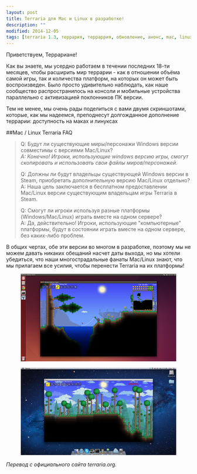 ```yaml
---
layout: post
title: Terraria для Mac и Linux в разработке!
description: ""
modified: 2014-12-05
tags: [terraria 1.3, террария, терраррия, обновление, анонс, mac, linux]
---
```


Приветствуем, Террариане!

Как вы знаете, мы усердно работаем в течении последних 18-ти месяцев, чтобы расширить мир террарии - как в отношении объёма самой игры, так и количества платформ, на которых он может быть воспроизведен. Было просто удивительно наблюдать, как наше сообщество распространилось на консоли и мобильные устройства параллельно с активизацией поклонников ПК версии.
<!-- more -->

Тем не менее, мы очень рады поделиться с вами двумя скриншотами, которые, как мы надеемся, преподнесут долгожданное дополнение террарии: доступность на маках и линуксах


##Mac / Linux Terraria FAQ

> Q: Будут ли существующие миры/персонажи Windows версии совместимы с версиями Mac/Linux?*<br/>
> A: Конечно! Игроки, использующие windows версию игры, смогут скопировать и использовать свои файлы миров/персонажей.*
> 
> Q: Должны ли будут владельцы существующей Windows версии в Steam, приобретать дополнительную версию Mac/Linux отдельно?<br/>
> A: Наша цель заключается в бесплатном предоставлении Mac/Linux версии существующим владельцам игры Terraria в Steam. 
> 
> Q: Смогут ли игроки используя разные платформы (Windows/Mac/Linux) играть вместе на одном сервере?<br/>
> A: Да, действительно! Игроки, использующие "компьютерные" платформы, будут в состоянии играть вместе на одном сервере, без каких-либо проблем.

В общих чертах, обе эти версии во многом в разработке, поэтому мы не можем давать никаких обещаний насчет даты выхода, но мы хотели убедиться, что наши многострадальные фанаты Mac/Linux знают, что мы прилагаем все усилия, чтобы перенести Terraria на их платформы!

<div align="center"><figure>
	<a href="/images/posts/1.3-obnovlenie/terraria-linux.png"><img src="/images/posts/1.3-obnovlenie/terraria-linux_600x337.png" alt=""></a>
</figure>

<figure>
	<a href="/images/posts/1.3-obnovlenie/terraria-mac.jpg"><img src="/images/posts/1.3-obnovlenie/terraria-mac_600x337.jpg" alt=""></a>
</figure></div>

*Перевод с официального сайта terraria.org.*
